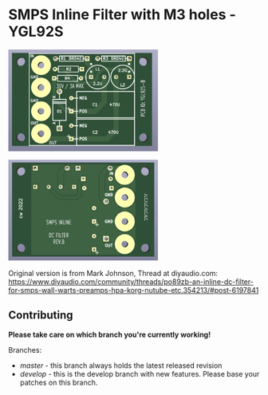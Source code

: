 # SMPS Inline Filter with M3 holes - YGL92S

![PCB Top](Picture/SMPS_Inline_Filter_with_M3_holes_30V_-_top.jpg)

![PCB Bottom](Picture/SMPS_Inline_Filter_with_M3_holes_30V_-_bottom.jpg)
 
Original version is from Mark Johnson, Thread at diyaudio.com:
https://www.diyaudio.com/community/threads/po89zb-an-inline-dc-filter-for-smps-wall-warts-preamps-hpa-korg-nutube-etc.354213/#post-6197841

## Contributing

**Please take care on which branch you're currently working!**

Branches:

- *master* - this branch always holds the latest released revision
- *develop* - this is the develop branch with new features. Please base your patches on this branch.
